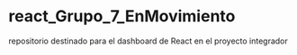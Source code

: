 # react_Grupo_7_EnMovimiento
repositorio destinado para el dashboard de React en el proyecto integrador
